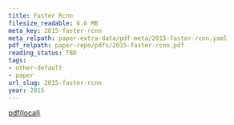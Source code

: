 ```yaml
---
title: Faster Rcnn
filesize_readable: 6.6 MB
meta_key: 2015-faster-rcnn
meta_relpath: paper-extra-data/pdf-meta/2015-faster-rcnn.yaml
pdf_relpath: paper-repo/pdfs/2015-faster-rcnn.pdf
reading_status: TBD
tags:
- other-default
- paper
url_slug: 2015-faster-rcnn
year: 2015
---
```


[pdf(local)](../../paper-repo/pdfs/2015-faster-rcnn.pdf)
